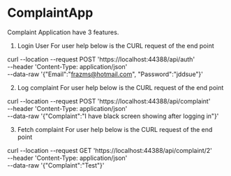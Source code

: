 # ComplaintApp
Complaint Application have 3 features.

1. Login User
For user help below is the CURL request of the end point

curl --location --request POST 'https://localhost:44388/api/auth' \
--header 'Content-Type: application/json' \
--data-raw '{"Email":"frazms@hotmail.com", "Password":"jddsue"}'

2. Log complaint
For user help below is the CURL request of the end point

curl --location --request POST 'https://localhost:44388/api/complaint' \
--header 'Content-Type: application/json' \
--data-raw '{"Complaint":"I have black screen showing after logging in"}'

3. Fetch complaint
For user help below is the CURL request of the end point

curl --location --request GET 'https://localhost:44388/api/complaint/2' \
--header 'Content-Type: application/json' \
--data-raw '{"Complaint":"Test"}'
